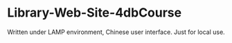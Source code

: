 # Library-Web-Site-4dbCourse
Written under LAMP environment, Chinese user interface. Just for local use.
